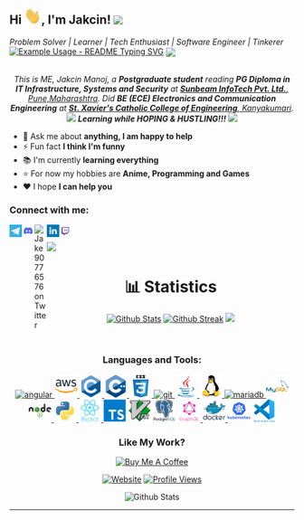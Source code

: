 <h2>Hi <img src="https://raw.githubusercontent.com/ABSphreak/ABSphreak/master/gifs/Hi.gif" width="30px">, I'm Jakcin! <img src="https://github.githubassets.com/images/mona-whisper.gif" height="24" /></h2>
<p><em>Problem Solver | Learner | Tech Enthusiast | Software Engineer | Tinkerer</em>
<br>
<a href="https://github.com/DenverCoder1/readme-typing-svg">
    <img src="https://readme-typing-svg.demolab.com/?lines=Problem+Solver+?;Learner+?;Tech+Enthusiast+?;Software+Engineer+?;Tinkerer+?&font=Fira%20Code&center=true&width=380&height=50&duration=4000&pause=1000" alt="Example Usage - README Typing SVG" /></a>
<img align="center" src="https://media.giphy.com/media/836HiJc7pgzy8iNXCn/giphy.gif" width="230" align="center" />
<br>
<br>
<p align="center">
  <em>
    This is ME, Jakcin Manoj, a <b>Postgraduate student</b> reading <b> PG Diploma in IT Infrastructure, Systems and Security</b> at <a href="https://www.sunbeaminfo.com/branch/hinjawadi"> <b>Sunbeam InfoTech Pvt. Ltd.</b>, Pune,Maharashtra</a>. Did <b>BE (ECE) Electronics and Communication Engineering</b> at <a href="https://www.sxcce.edu.in/"> <b>St. Xavier's Catholic  College of Engineering</b>, Kanyakumari</a>. <br></em>
      <img src="https://media.giphy.com/media/VgCDAzcKvsR6OM0uWg/giphy.gif" width="50" /> <b><i>Learning while HOPING & HUSTLING!!!</i></b> <img src="https://media.giphy.com/media/7j2hfyeVcDtf2/giphy.gif" width="50" />
</p>

- 💬 Ask me about **anything, I am happy to help**
- ⚡ Fun fact **I think I'm funny**
- 📚 I'm currently **learning everything**
- ⭐️ For now my hobbies are **Anime, Programming and Games**
- ❤️ I hope **I can help you**

### Connect with me:

[<img align="left" width="22" alt="Jade2301 on Telegram" src="https://raw.githubusercontent.com/edent/SuperTinyIcons/master/images/svg/telegram.svg" >](https://t.me/Jade2301)
[<img align="left" width="22" alt="jake097700#0 on Discord" src="https://raw.githubusercontent.com/edent/SuperTinyIcons/master/images/svg/discord.svg">](https://discord.gg/mEjynurZ)
[<img align="left" width="22" alt="Jake90776576 on Twitter" src="https://img.freepik.com/free-vector/new-twitter-x-logo-with-drop-shadow_1017-45419.jpg?w=740&t=st=1709029206~exp=1709029806~hmac=4fa23e79fdbc5831eb587673b6a57f92ad0d310147479c7402de2cb5730625f9">](https://twitter.com/Jake90776576)
[<img align="left" width="22" alt="jakcinmanoj on LinkedIn" src="https://raw.githubusercontent.com/edent/SuperTinyIcons/master/images/svg/linkedin.svg">](https://www.linkedin.com/in/jakcinmanoj/)
[<img align="left" width="22" alt="jake_jake_23 on Twitch" src="https://raw.githubusercontent.com/edent/SuperTinyIcons/master/images/svg/twitch.svg">](https://www.twitch.tv/jake_jake_23)
<br>


![](https://shields-io-visitor-counter.herokuapp.com/badge?page=raklaptudirm.raklaptudirm&&label=Profile%20Visitors&style=for-the-badge&color=0088cc)

<h1 align="center"> 📊 Statistics </h1>

<p align="center">
    <p align="center">
    <a href="https://github.com/JakcinManoj"><img height="165" alt="Github Stats" src="https://github-readme-stats.vercel.app/api?username=JakcinManoj&theme=dracula&show_icons=true&hide_border=true"></a>
    <a href="https://github.com/JakcinManoj"><img height="165" alt="Github Streak" src="https://github-readme-streak-stats.herokuapp.com?user=JakcinManoj&theme=dracula&hide_border=true"></a>
    <a href="https://github.com/JakcinManoj/github-readme-stats">
    <img src="https://github-readme-stats.vercel.app/api/top-langs/?username=JakcinManoj&theme=dracula&hide_border=true"  height="165">
</p>
  </a>
  <br>



<h3 align="center">Languages and Tools:</h3>
<p align="center"> <a href="https://vuejs.org/" target="_blank"> <img src="https://upload.wikimedia.org/wikipedia/commons/thumb/9/95/Vue.js_Logo_2.svg/2367px-Vue.js_Logo_2.svg.png" alt="angular" width="40" height="40"/> </a> <a href="https://aws.amazon.com" target="_blank"> <img src="https://raw.githubusercontent.com/devicons/devicon/master/icons/amazonwebservices/amazonwebservices-original-wordmark.svg" alt="aws" width="40" height="40"/> </a> <a href="https://www.cprogramming.com/" target="_blank"> <img src="https://raw.githubusercontent.com/devicons/devicon/master/icons/c/c-original.svg" alt="c" width="40" height="40"/> </a> <a href="https://www.w3schools.com/cpp/" target="_blank"> <img src="https://raw.githubusercontent.com/devicons/devicon/master/icons/cplusplus/cplusplus-original.svg" alt="cplusplus" width="40" height="40"/> </a> <a href="https://www.w3schools.com/css/" target="_blank"> <img src="https://raw.githubusercontent.com/devicons/devicon/master/icons/css3/css3-original-wordmark.svg" alt="css3" width="40" height="40"/> </a> <a href="https://git-scm.com/" target="_blank"> <img src="https://www.vectorlogo.zone/logos/git-scm/git-scm-icon.svg" alt="git" width="40" height="40"/> </a> <a href="https://www.java.com" target="_blank"> <img src="https://raw.githubusercontent.com/devicons/devicon/master/icons/java/java-original.svg" alt="java" width="40" height="40"/> </a> <a href="https://www.linux.org/" target="_blank"> <img src="https://raw.githubusercontent.com/devicons/devicon/master/icons/linux/linux-original.svg" alt="linux" width="40" height="40"/> </a> <a href="https://mariadb.org/" target="_blank"> <img src="https://www.vectorlogo.zone/logos/mariadb/mariadb-icon.svg" alt="mariadb" width="40" height="40"/> </a> <a href="https://www.mysql.com/" target="_blank"> <img src="https://raw.githubusercontent.com/devicons/devicon/master/icons/mysql/mysql-original-wordmark.svg" alt="mysql" width="40" height="40"/> </a> <a href="https://nodejs.org" target="_blank"> <img src="https://raw.githubusercontent.com/devicons/devicon/master/icons/nodejs/nodejs-original-wordmark.svg" alt="nodejs" width="40" height="40"/> </a>  <a href="https://www.python.org" target="_blank"> <img src="https://raw.githubusercontent.com/devicons/devicon/master/icons/python/python-original.svg" alt="python" width="40" height="40"/> </a> <a href="https://reactjs.org/" target="_blank"> <img src="https://raw.githubusercontent.com/devicons/devicon/master/icons/react/react-original-wordmark.svg" alt="react" width="40" height="40"/> </a> <a href="https://www.typescriptlang.org/" target="_blank"> <img src="https://raw.githubusercontent.com/devicons/devicon/master/icons/typescript/typescript-original.svg" alt="typescript" width="40" height="40"></a> <a href="https://www.vim.org" target="_blank"> <img src="https://raw.githubusercontent.com/devicons/devicon/master/icons/vim/vim-original.svg" alt="vim" width="40" height="40"></a> <a href="https://www.postgresql.org/" target="_blank"> <img src="https://raw.githubusercontent.com/devicons/devicon/master/icons/postgresql/postgresql-original-wordmark.svg" alt="postgresql" width="40" height="40"></a> <a href="https://graphql.org/" target="_blank"> <img src="https://raw.githubusercontent.com/devicons/devicon/master/icons/graphql/graphql-plain-wordmark.svg" alt="graphql" width="40" height="40"></a><a href="https://www.docker.com/" target="_blank"> <img src="https://raw.githubusercontent.com/devicons/devicon/master/icons/docker/docker-original-wordmark.svg" alt="docker" width="40" height="40"></a><a href="https://kubernetes.io/" target="_blank"> <img src="https://raw.githubusercontent.com/devicons/devicon/master/icons/kubernetes/kubernetes-plain-wordmark.svg" alt="kubernetes" width="40" height="40"></a> <a href="https://code.visualstudio.com/" target="_blank"> <img src="https://raw.githubusercontent.com/devicons/devicon/master/icons/vscode/vscode-original-wordmark.svg" alt="vscode" width="40" height="40"></a> </p>


  <h3 align="center">Like My Work?</h3>
<p align="center">
<a href="https://www.buymeacoffee.com/jakcin" target="_blank"><img src="https://cdn.buymeacoffee.com/buttons/v2/default-yellow.png" alt="Buy Me A Coffee" height="60px" width="217px" ></a>
</p>

<p align="center">
    <a href="https://vue-portfolio-opal.vercel.app/" target="_blank"><img alt="Website" src="https://img.shields.io/website?down_message=Offline&label=JakcinManoj&style=flat-square&up_message=Online&url=https%3A%2F%2Flutfilahdz.my.id"></a>
    <a href="https://github.com/JakcinManoj"><img alt="Profile Views" src="https://komarev.com/ghpvc/?username=JakcinManoj&style=flat-square"></a>
</p>


<p align="center">
        <img src="https://raw.githubusercontent.com/mayhemantt/mayhemantt/Update/svg/Bottom.svg" alt="Github Stats" />
</p>

------------------------------------------------------------------------------------------------------------------------------------------------------
